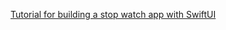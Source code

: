 [Tutorial for building a stop watch app with SwiftUI](https://programmingwithswift.com/build-a-stopwatch-app-with-swiftui/)
